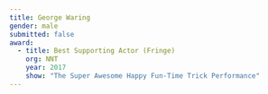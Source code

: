 ```yaml
---
title: George Waring
gender: male
submitted: false
award:
  - title: Best Supporting Actor (Fringe)
    org: NNT
    year: 2017 
    show: "The Super Awesome Happy Fun-Time Trick Performance"
---
```


